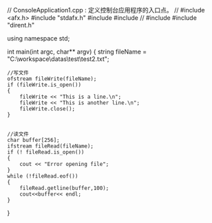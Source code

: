 // ConsoleApplication1.cpp : 定义控制台应用程序的入口点。
//
#include <afx.h>
#include "stdafx.h"
#include <string>
#include <iostream>
//
#include <fstream>
#include "dirent.h"

using namespace std;
 

int main(int argc, char** argv)
{
    string fileName = "C:\\workspace\\datas\\test\\test2.txt";

    //写文件
    ofstream fileWrite(fileName);
    if (fileWrite.is_open())
    {
        fileWrite << "This is a line.\n";
        fileWrite << "This is another line.\n";
        fileWrite.close();
    }


    //读文件
    char buffer[256];
    ifstream fileRead(fileName);
    if (! fileRead.is_open())
    {
        cout << "Error opening file";
    }
    while (!fileRead.eof())
    {
        fileRead.getline(buffer,100);
        cout<<buffer<< endl;
    }

}





